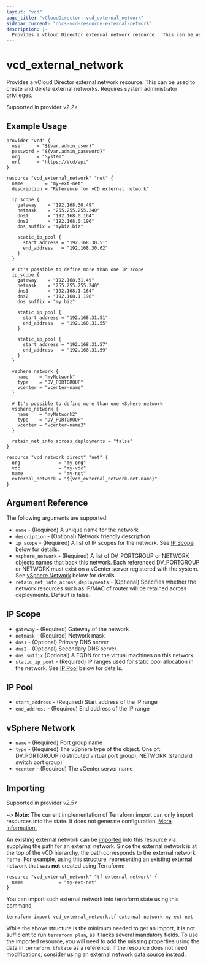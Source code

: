 ```yaml
---
layout: "vcd"
page_title: "vCloudDirector: vcd_external_network"
sidebar_current: "docs-vcd-resource-external-network"
description: |-
  Provides a vCloud Director external network resource.  This can be used to create and delete external networks.
---
```


# vcd\_external\_network

Provides a vCloud Director external network resource.  This can be used to create and delete external networks.
Requires system administrator privileges.

Supported in provider *v2.2+*

## Example Usage

```hcl
provider "vcd" {
  user     = "${var.admin_user}"
  password = "${var.admin_password}"
  org      = "System"
  url      = "https://Vcd/api"
}

resource "vcd_external_network" "net" {
  name        = "my-ext-net"
  description = "Reference for vCD external network"

  ip_scope {
    gateway    = "192.168.30.49"
    netmask    = "255.255.255.240"
    dns1       = "192.168.0.164"
    dns2       = "192.168.0.196"
    dns_suffix = "mybiz.biz"

    static_ip_pool {
      start_address = "192.168.30.51"
      end_address   = "192.168.30.62"
    }
  }

  # It's possible to define more than one IP scope
  ip_scope {
    gateway    = "192.168.31.49"
    netmask    = "255.255.255.240"
    dns1       = "192.168.1.164"
    dns2       = "192.168.1.196"
    dns_suffix = "my.biz"

    static_ip_pool {
      start_address = "192.168.31.51"
      end_address   = "192.168.31.55"
    }

    static_ip_pool {
      start_address = "192.168.31.57"
      end_address   = "192.168.31.59"
    }
  }

  vsphere_network {
    name    = "myNetwork"
    type    = "DV_PORTGROUP"
    vcenter = "vcenter-name"
  }

  # It's possible to define more than one vSphere network
  vsphere_network {
    name    = "myNetwork2"
    type    = "DV_PORTGROUP"    
    vcenter = "vcenter-name2"
  }

  retain_net_info_across_deployments = "false"
}

resource "vcd_network_direct" "net" {
  org              = "my-org"
  vdc              = "my-vdc"
  name             = "my-net"
  external_network = "${vcd_external_network.net.name}"
}

```

## Argument Reference

The following arguments are supported:

* `name` - (Required) A unique name for the network
* `description` - (Optional) Network friendly description
* `ip_scope` - (Required) A list of IP scopes for the network.  See [IP Scope](#ipscope) below for details.
* `vsphere_network` - (Required) A list of DV_PORTGROUP or NETWORK objects names that back this network. Each referenced DV_PORTGROUP or NETWORK must exist on a vCenter server registered with the system.  See [vSphere Network](#vspherenetwork) below for details.
* `retain_net_info_across_deployments` - (Optional) Specifies whether the network resources such as IP/MAC of router will be retained across deployments. Default is false.

<a id="ipscope"></a>
## IP Scope

* `gateway` - (Required) Gateway of the network
* `netmask` - (Required) Network mask
* `dns1` - (Optional) Primary DNS server
* `dns2` - (Optional) Secondary DNS server
* `dns_suffix` (Optional) A FQDN for the virtual machines on this network.
* `static_ip_pool` - (Required) IP ranges used for static pool allocation in the network.  See [IP Pool](#ip-pool) below for details.

<a id="ip-pool"></a>
## IP Pool

* `start_address` - (Required) Start address of the IP range
* `end_address` - (Required) End address of the IP range

<a id="vspherenetwork"></a>
## vSphere Network

* `name` - (Required) Port group name
* `type` - (Required) The vSphere type of the object. One of: DV_PORTGROUP (distributed virtual port group), NETWORK (standard switch port group)
* `vcenter` - (Required) The vCenter server name

## Importing

Supported in provider *v2.5+*

~> **Note:** The current implementation of Terraform import can only import resources into the state. It does not generate
configuration. [More information.][docs-import]

An existing external network can be [imported][docs-import] into this resource via supplying the path for an external network. Since the external network is
at the top of the vCD hierarchy, the path corresponds to the external network name.
For example, using this structure, representing an existing external network that was **not** created using Terraform:

```hcl
resource "vcd_external_network" "tf-external-network" {
  name             = "my-ext-net"
}
```

You can import such external network into terraform state using this command

```
terraform import vcd_external_network.tf-external-network my-ext-net
```

[docs-import]:https://www.terraform.io/docs/import/


While the above structure is the minimum needed to get an import, it is not sufficient to run `terraform plan`,
as it lacks several mandatory fields. To use the imported resource, you will need to add the missing properties
using the data in `terraform.tfstate` as a reference. If the resource does not need modifications, consider using
an [external network data source](/docs/providers/vcd/d/external_network.html) instead. 
